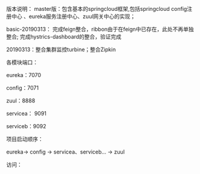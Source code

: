 版本说明：
master版：包含基本的springcloud框架,包括springcloud config注册中心
、eureka服务注册中心、zuul网关中心的实现；

basic-20190313： 完成feign整合，ribbon由于在feign中已存在，此处不再单独整合; 完成hystrics-dashboard的整合，验证完成

20190313：整合集群监控turbine；整合Zipkin

各模块端口：

eureka：7070

config：7071

zuul：8888

servicea： 9091

serviceb：9092


项目启动顺序：

eureka-> config -> servicea、serviceb... -> zuul 

访问：
